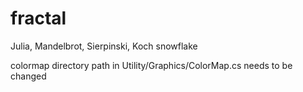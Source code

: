 # fractal

Julia,
Mandelbrot,
Sierpinski,
Koch snowflake

colormap directory path in Utility/Graphics/ColorMap.cs needs to be changed